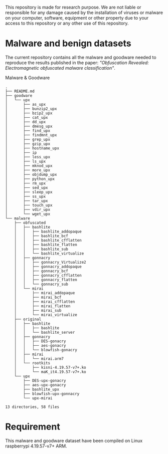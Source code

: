 This repository is made for research purpose. We are not liable or responsible for any damage caused by the installation of viruses or malware on your computer, software, equipment or other property due to your access to this repository or any other use of this repository.

# Malware and benign datasets 
The current repository contains all the malware and goodware needed to reproduce the results published in the paper: _"Obfuscation Revealed: Electromagnetic obfuscated malware classification"_.

Malware & Goodware

```
.
├── README.md
├── goodware
│   └── upx
│       ├── as_upx
│       ├── bunzip2_upx
│       ├── bzip2_upx
│       ├── cat_upx
│       ├── dd_upx
│       ├── dmesg_upx
│       ├── find_upx
│       ├── findmnt_upx
│       ├── grep_upx
│       ├── gzip_upx
│       ├── hostname_upx
│       ├── ip
│       ├── less_upx
│       ├── ls_upx
│       ├── mknod_upx
│       ├── more_upx
│       ├── objdump_upx
│       ├── python_upx
│       ├── rm_upx
│       ├── sed_upx
│       ├── sleep_upx
│       ├── ss_upx
│       ├── tar_upx
│       ├── touch_upx
│       ├── vdir_upx
│       └── wget_upx
└── malware
    ├── obfuscated
    │   ├── bashlite
    │   │   ├── bashlite_addopaque
    │   │   ├── bashlite_bcf
    │   │   ├── bashlite_cfflatten
    │   │   ├── bashlite_flatten
    │   │   ├── bashlite_sub
    │   │   └── bashlite_virtualize
    │   ├── gonnacry
    │   │   ├── gonnacry_Virtualize2
    │   │   ├── gonnacry_addopaque
    │   │   ├── gonnacry_bcf
    │   │   ├── gonnacry_cfflatten
    │   │   ├── gonnacry_flatten
    │   │   └── gonnacry_sub
    │   └── mirai
    │       ├── mirai_addopaque
    │       ├── mirai_bcf
    │       ├── mirai_cfflatten
    │       ├── mirai_flatten
    │       ├── mirai_sub
    │       └── mirai_virtualize
    ├── original
    │   ├── bashlite
    │   │   ├── bashlite
    │   │   └── bashlite_server
    │   ├── gonnacry
    │   │   ├── DES-gonacry
    │   │   ├── aes-gonacry
    │   │   └── blowfish-gonacry
    │   ├── mirai
    │   │   └── mirai.arm7
    │   └── rootkits
    │       ├── kisni-4.19.57-v7+.ko
    │       └── maK_it4.19.57-v7+.ko
    └── upx
        ├── DES-upx-gonacry
        ├── aes-upx-gonacry
        ├── bashlite_upx
        ├── blowfish-upx-gonnacry
        └── upx-mirai

13 directories, 58 files
```

# Requirement
This malware and goodware dataset have been compiled on Linux raspberrypi 4.19.57-v7+ ARM.
